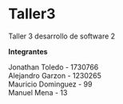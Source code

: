 # Taller3
Taller 3 desarrollo de software 2

**Integrantes**  
  
Jonathan Toledo - 1730766  
Alejandro Garzon - 1230265  
Mauricio Dominguez - 99  
Manuel Mena - 13  
